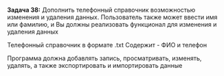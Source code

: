 **Задача 38:** Дополнить телефонный справочник возможностью изменения и удаления данных.
Пользователь также может ввести имя или фамилию, и Вы должны реализовать функционал для изменения и удаления данных

Телефонный справочник в формате .txt
Содержит - ФИО и телефон

Программа должна добавлять запись, просматривать, изменять, удалять,
а также экспортировать и импортировать данные